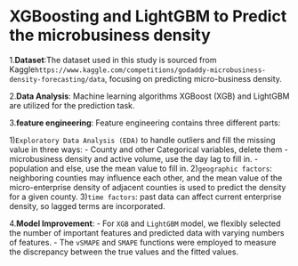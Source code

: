 # XGBoosting and LightGBM to Predict the microbusiness density

1.**Dataset**:The dataset used in this study is sourced from Kaggle`https://www.kaggle.com/competitions/godaddy-microbusiness-density-forecasting/data`, focusing on predicting micro-business density. 

2.**Data Analysis**:
Machine learning algorithms XGBoost (XGB) and LightGBM are utilized for the prediction task. 

3.**feature engineering**:
Feature engineering contains three different parts:

1)`Exploratory Data Analysis (EDA)` to handle outliers and fill the missing value in three ways:
    - County and other Categorical variables, delete them
    - microbusiness density and active volume, use the day lag to fill in.
    - population and else, use the mean value to fill in.
2)`geographic factors`: 
    neighboring counties may influence each other, and the mean value of the micro-enterprise density of adjacent counties is used to predict the density for a given county.
3)`time factors`: past data can affect current enterprise density, so lagged terms are incorporated.

4.**Model Improvement**:
    - For `XGB` and `LightGBM` model, we flexibly selected the number of important features and predicted data with varying numbers of features. 
    - The `vSMAPE` and `SMAPE` functions were employed to measure the discrepancy between the true values and the fitted values.
